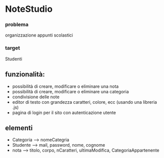 # NoteStudio

### problema
organizzazione appunti scolastici
### target
Studenti

## funzionalità:
- possibilità di creare, modificare o eliminare una nota
- possibilità di creare, modificare o eliminare una categoria
- condivisione delle note
- editor di testo con grandezza caratteri, colore, ecc (usando una libreria .js)
- pagina di login per il sito con autenticazione utente

## elementi
- Categoria --> nomeCategria
- Studente --> mail, password, nome, cognome
- nota --> titolo, corpo, nCaratteri, ultimaModifica, CategoriaAppartenente
